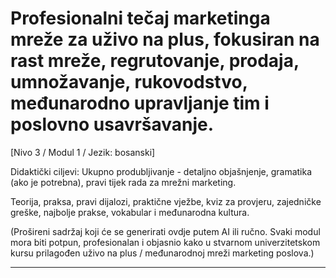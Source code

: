 # Profesionalni tečaj marketinga mreže za uživo na plus, fokusiran na rast mreže, regrutovanje, prodaja, umnožavanje, rukovodstvo, međunarodno upravljanje tim i poslovno usavršavanje.


[Nivo 3 / Modul 1 / Jezik: bosanski]

Didaktički ciljevi: Ukupno produbljivanje - detaljno objašnjenje, gramatika (ako je potrebna), pravi tijek rada za mrežni marketing.

Teorija, praksa, pravi dijalozi, praktične vježbe, kviz za provjeru, zajedničke greške, najbolje prakse, vokabular i međunarodna kultura.


(Prošireni sadržaj koji će se generirati ovdje putem AI ili ručno. Svaki modul mora biti potpun, profesionalan i objasnio kako u stvarnom univerzitetskom kursu prilagođen uživo na plus / međunarodnoj mreži marketing poslova.)

---